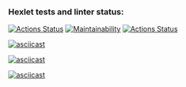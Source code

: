 ### Hexlet tests and linter status:
[![Actions Status](https://github.com/de-euforie/frontend-project-lvl1/workflows/hexlet-check/badge.svg)](https://github.com/de-euforie/frontend-project-lvl1/actions) [![Maintainability](https://api.codeclimate.com/v1/badges/a99a88d28ad37a79dbf6/maintainability)](https://codeclimate.com/github/codeclimate/codeclimate/maintainability) [![Actions Status](https://github.com/de-euforie/frontend-project-lvl1/workflows/eslint-check/badge.svg)](https://github.com/de-euforie/frontend-project-lvl1/actions)

[![asciicast](https://asciinema.org/a/IXC5L8TQiOMcCGdeK91NDsgAn.svg)](https://asciinema.org/a/IXC5L8TQiOMcCGdeK91NDsgAn)

[![asciicast](https://asciinema.org/a/nUQZNfbm01UOq6auk6I4r5T3A.svg)](https://asciinema.org/a/nUQZNfbm01UOq6auk6I4r5T3A)

[![asciicast](https://asciinema.org/a/06HaHtq1yEFhpK2otySECgjgZ.svg)](https://asciinema.org/a/06HaHtq1yEFhpK2otySECgjgZ)